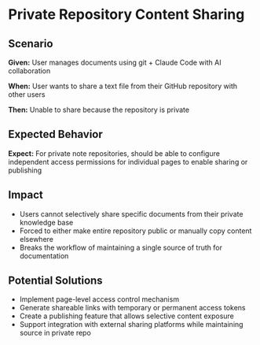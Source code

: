 # Private Repository Content Sharing

## Scenario

**Given:** User manages documents using git + Claude Code with AI collaboration

**When:** User wants to share a text file from their GitHub repository with other users

**Then:** Unable to share because the repository is private

## Expected Behavior

**Expect:** For private note repositories, should be able to configure independent access permissions for individual pages to enable sharing or publishing

## Impact

- Users cannot selectively share specific documents from their private knowledge base
- Forced to either make entire repository public or manually copy content elsewhere
- Breaks the workflow of maintaining a single source of truth for documentation

## Potential Solutions

- Implement page-level access control mechanism
- Generate shareable links with temporary or permanent access tokens
- Create a publishing feature that allows selective content exposure
- Support integration with external sharing platforms while maintaining source in private repo